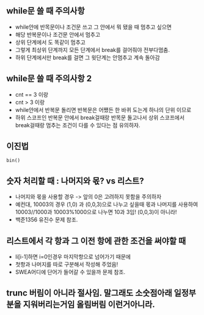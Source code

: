 ## while문 쓸 때 주의사항

- while안에 반목문이나 조건문 쓰고 그 안에서 뭐 됐을 때 멈추고 싶으면
- 해당 반복문이나 조건문 안에서 멈추고
- 상위 단계에서 도 똑같이 멈추고
- 그렇게 최상위 단계까지 모든 단계에서 break를 걸어줘야 전부다멈춤.
- 하위 단계에서만 break를 걸면 그 윗단계는 안멈추고 계속 돌아감

## while문 쓸 때 주의사항 2

- cnt == 3 이랑
- cnt > 3 이랑
- while안에서 반복문 돌리면 반복문은 어쨌든 한 바퀴 도는게 하나의 단위 이므로
- 하위 스코프인 반복문 안에서 break걸때랑 반목문 돌고나서 상위 스코프에서 break걸때랑 멈추는 조건이 다를 수 있다는 점 유의하자.

## 이진법

```
bin()
```

## 숫자 처리할 때 : 나머지와 몫? vs 리스트?

- 나머지와 몫을 사용할 경우 -> 앞의 0은 고려하지 못함을 주의하자
- 예컨대, 10003의 경우 (1,0) 과 (0,0,3)으로 나누고 싶을때 몫과 나머지를 사용하여
  10003//1000과 10003%1000으로 나누면 10과 3임! (0,0,3)이 아니라!
- 백준1356 유진수 문제 참조.

## 리스트에서 각 항과 그 이전 항에 관한 조건을 써야할 때

- li[i-1]하면 i=0인경우 마지막항으로 넘어가기 때문에
- 첫항과 나머지를 따로 구분해서 작성해 주었음!
- SWEA어디에 단어가 들어갈 수 있을까 문제 참조.

## trunc 버림이 아니라 절사임. 말그래도 소숫점아래 일정부분을 지워버리는거임 올림버림 이런거아니라.

